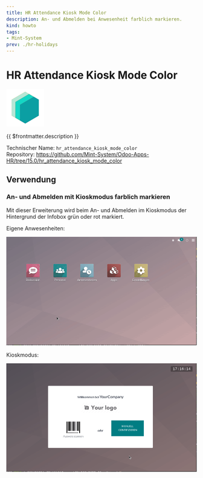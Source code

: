 ```yaml
---
title: HR Attendance Kiosk Mode Color
description: An- und Abmelden bei Anwesenheit farblich markieren.
kind: howto
tags:
- Mint-System
prev: ./hr-holidays
---
```

# HR Attendance Kiosk Mode Color
![icon_oms_box](attachments/icons_odoo_mint_system.png)

{{ $frontmatter.description }}

Technischer Name: `hr_attendance_kiosk_mode_color`\
Repository: <https://github.com/Mint-System/Odoo-Apps-HR/tree/15.0/hr_attendance_kiosk_mode_color>

## Verwendung

### An- und Abmelden mit Kioskmodus farblich markieren

Mit dieser Erweiterung wird beim An- und Abmelden im Kioskmodus der Hintergrund der Infobox grün oder rot markiert.

Eigene Anwesenheiten:

![HR Attendance Kiosk Mode Color](attachments/HR%20Attendance%20Kiosk%20Mode%20Color%20MyAttendance.gif)

Kioskmodus:

![HR Attendance Kiosk Mode Color Kioskmode](attachments/HR%20Attendance%20Kiosk%20Mode%20Color%20Kioskmode.gif)
